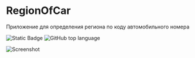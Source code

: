 # RegionOfCar
Приложение для определения региона по коду автомобильного номера
<!--Блок информации о репозитории в бейджах-->
![Static Badge](https://img.shields.io/badge/VolkovMaksim-RegionOfCar-RegionOfCar)
![GitHub top language](https://img.shields.io/github/languages/top/VolkovMaksim/RegionOfCar)

![Screenshot](https://github.com/user-attachments/assets/e0919efa-ac1c-486e-9d13-72e79c672212)
